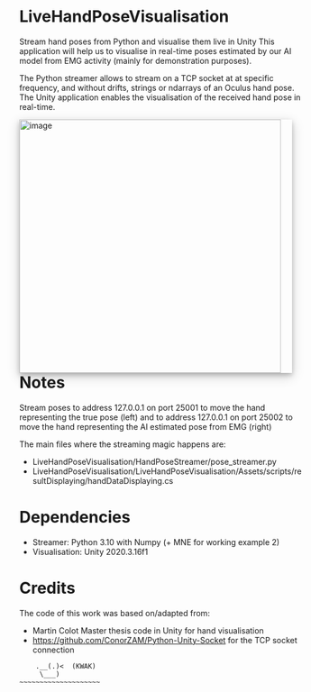 # LiveHandPoseVisualisation
Stream hand poses from Python and visualise them live in Unity
This application will help us to visualise in real-time poses estimated by our AI model from EMG activity (mainly for demonstration purposes).

The Python streamer allows to stream on a TCP socket at at specific frequency, and without drifts, strings or ndarrays of an Oculus hand pose.
The Unity application enables the visualisation of the received hand pose in real-time.

<img align="left" width="500" height="450" 
     src="https://drive.google.com/uc?export=view&id=1q9HsWYOo2QHuH8OHAyerCYtwBhIS9nn8"
     alt="image"
     style="display: block; margin-right: auto; margin-left: auto; width: 96%;
     box-shadow: 0 4px 8px 0 rgba(0, 0, 0, 0.2), 0 6px 20px 0 rgba(0, 0, 0, 0.19)" />


# Notes
Stream poses to address 127.0.0.1 on port 25001 to move the hand representing the true pose (left) and to address 127.0.0.1 on port 25002 to move the hand representing the AI estimated pose from EMG  (right)

The main files where the streaming magic happens are:
  - LiveHandPoseVisualisation/HandPoseStreamer/pose_streamer.py
  - LiveHandPoseVisualisation/LiveHandPoseVisualisation/Assets/scripts/resultDisplaying/handDataDisplaying.cs

# Dependencies
  - Streamer: Python 3.10 with Numpy (+ MNE for working example 2)
  - Visualisation: Unity 2020.3.16f1

# Credits
The code of this work was based on/adapted from:
  - Martin Colot Master thesis code in Unity for hand visualisation
  - https://github.com/ConorZAM/Python-Unity-Socket for the TCP socket connection

```
    .__(.)<  (KWAK)
     \___)    
~~~~~~~~~~~~~~~~~~~~
```
